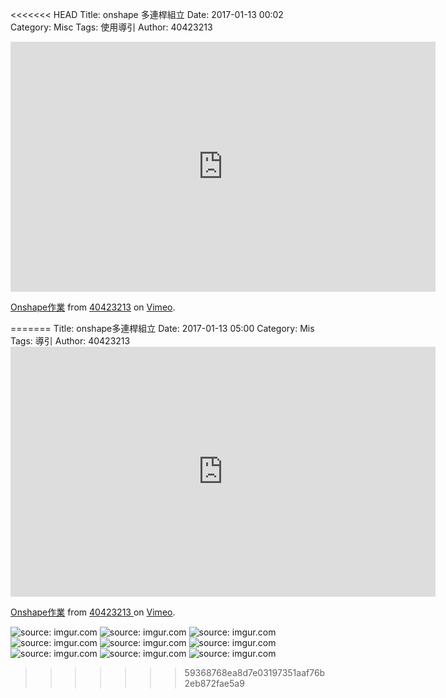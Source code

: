 <<<<<<< HEAD
Title: onshape 多連桿組立
Date: 2017-01-13 00:02
Category: Misc
Tags: 使用導引
Author: 40423213



<!-- PELICAN_END_SUMMARY -->

<iframe src="https://vimeo.com/199227356" width="680" height="400" frameborder="0" webkitallowfullscreen mozallowfullscreen allowfullscreen></iframe>
<p><a href="https://vimeo.com/192072696">Onshape作業</a> from <a href="https://vimeo.com/199227356">40423213</a> on <a href="https://vimeo.com">Vimeo</a>.</p>
=======
Title: onshape多連桿組立
Date: 2017-01-13 05:00
Category: Mis
Tags: 導引
Author: 40423213

<iframe src="https://player.vimeo.com/video/199227356" width="680" height="400" frameborder="0" 
webkitallowfullscreen mozallowfullscreen allowfullscreen></iframe>
<p><a href="https://player.vimeo.com/video/199227356">Onshape作業</a> from <a 
href="https://player.vimeo.com/video/199227356">40423213 </a> on <a href="https://vimeo.com">Vimeo</a>.</p>
<img src="Y:\tmp\2016fallcadp_hw\w12\6.png" title="source: imgur.com" /></a>
<img src="Y:\tmp\2016fallcadp_hw\w12\7.png" title="source: imgur.com" /></a>
<img src="Y:\tmp\2016fallcadp_hw\w12\8.png" title="source: imgur.com" /></a>
<img src="Y:\tmp\2016fallcadp_hw\w12\9.png" title="source: imgur.com" /></a>
<img src="Y:\tmp\2016fallcadp_hw\w12\10.png" title="source: imgur.com" /></a>
<img src="Y:\tmp\2016fallcadp_hw\w12\11.png" title="source: imgur.com" /></a>
<img src="Y:\tmp\2016fallcadp_hw\w12\12.png" title="source: imgur.com" /></a>
<img src="Y:\tmp\2016fallcadp_hw\w12\13.png" title="source: imgur.com" /></a>
<img src="Y:\tmp\2016fallcadp_hw\w12\14.png" title="source: imgur.com" /></a>

>>>>>>> 59368768ea8d7e03197351aaf76b2eb872fae5a9
